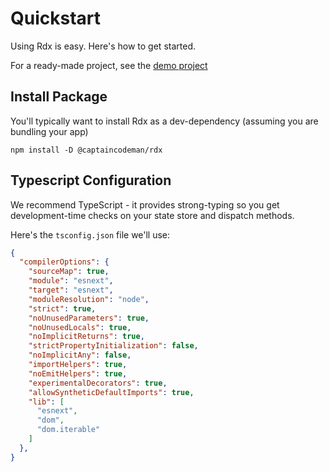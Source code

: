 # Quickstart

Using Rdx is easy. Here's how to get started.

For a ready-made project, see the [demo project](https://github.com/CaptainCodeman/rdx-demo/)

## Install Package

You'll typically want to install Rdx as a dev-dependency (assuming you are bundling your app)

    npm install -D @captaincodeman/rdx

## Typescript Configuration

We recommend TypeScript - it provides strong-typing so you get development-time checks on your state store and dispatch methods.

Here's the `tsconfig.json` file we'll use:

```json
{
  "compilerOptions": {
    "sourceMap": true,
    "module": "esnext",
    "target": "esnext",
    "moduleResolution": "node",
    "strict": true,
    "noUnusedParameters": true,
    "noUnusedLocals": true,
    "noImplicitReturns": true,
    "strictPropertyInitialization": false,
    "noImplicitAny": false,
    "importHelpers": true,
    "noEmitHelpers": true,
    "experimentalDecorators": true,
    "allowSyntheticDefaultImports": true,
    "lib": [
      "esnext",
      "dom",
      "dom.iterable"
    ]
  },
}
```